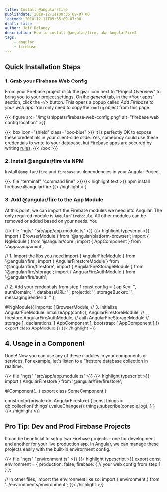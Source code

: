```yaml
---
title: Install @angular/fire
publishdate: 2018-12-11T09:35:09-07:00
lastmod: 2018-12-11T09:35:09-07:00
draft: false
author: Jeff Delaney
description: How to install @angular/fire, aka AngularFire2
tags: 
    - angular
    - firebase
---
```



## Quick Installation Steps


### 1. Grab your Firebase Web Config


From your Firebase project click the gear icon next to "Project Overview" to bring you to your project settings.  On the *general* tab, in the *Your apps" section, click the *</>* button. This opens a popup called *Add Firebase to your web app*.  You only need to copy the `config` object from this page. 

{{< figure src="/img/snippets/firebase-web-config.png" alt="firebase web config location" >}}

{{< box icon="shield" class="box-blue" >}}
It is perfectly OK to expose these credentials in your client-side code. Yes, somebody could use these credentials to write to your database, but Firebase apps are secured by writing [rules](/snippets/firestore-rules-recipes/).
{{< /box >}}


### 2. Install @angular/fire via NPM

Install `@angular/fire` and `firebase` as dependencies in your Angular Project. 

{{< file "terminal" "command line" >}}
{{< highlight text >}}
npm install firebase @angular/fire
{{< /highlight >}}

### 3. Add @angular/fire to the App Module

At this point, we can import the Firebase modules we need into Angular. The only required module is `AngularFireModule`. All other modules can be removed or added based on your needs. You

{{< file "ngts" "src/app/app.module.ts" >}}
{{< highlight typescript >}}
import { BrowserModule } from '@angular/platform-browser';
import { NgModule } from '@angular/core';
import { AppComponent } from './app.component';

// 1. Import the libs you need
import { AngularFireModule } from '@angular/fire';
import { AngularFirestoreModule } from '@angular/fire/firestore';
import { AngularFireStorageModule } from '@angular/fire/storage';
import { AngularFireAuthModule } from '@angular/fire/auth';

// 2. Add your credentials from step 1
const config = {
    apiKey: '<your-key>',
    authDomain: '<your-project-authdomain>',
    databaseURL: '<your-database-URL>',
    projectId: '<your-project-id>',
    storageBucket: '<your-storage-bucket>',
    messagingSenderId: '<your-messaging-sender-id>'
};

@NgModule({
  imports: [
    BrowserModule,
    // 3. Initialize
    AngularFireModule.initializeApp(config),
    AngularFirestoreModule, // firestore
    AngularFireAuthModule, // auth
    AngularFireStorageModule // storage
  ],
  declarations: [ AppComponent ],
  bootstrap: [ AppComponent ]
})
export class AppModule {}
{{< /highlight >}}

## 4. Usage in a Component

Done! Now you can use any of these modules in your components or services. For example, let's listen to a Firestore database collection in realtime. 

{{< file "ngts" "src/app/app.module.ts" >}}
{{< highlight typescript >}}
import { AngularFirestore } from '@angular/fire/firestore';

@Component(...)
export class SomeComponent {

  constructor(private db: AngularFirestore) {
      const things = db.collection('things').valueChanges();
      things.subscribe(console.log);
  }
}
{{< /highlight >}}

## Pro Tip: Dev and Prod Firebase Projects

It can be beneficial to setup two Firebase projects - one for development and another for your live production app. In Angular, we can manage these projects easily with the built-in environment config.

{{< file "ngts" "environment.ts" >}}
{{< highlight typescript >}}
export const environment = {
  production: false,
  firebase: {
      // your web config from step 1
  }
};

// In other files, import the environment like so:
import { environment } from '../environments/environment';
{{< /highlight >}}

